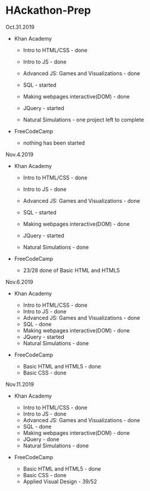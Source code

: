 # HAckathon-Prep

Oct.31.2019

* Khan Academy

  + Intro to HTML/CSS - done
  
  + Intro to JS - done
  
  + Advanced JS: Games and Visualizations - done
  
  + SQL - started
  
  + Making webpages interactive(DOM) - done
  
  + JQuery - started
  
  + Natural Simulations - one project left to complete
  
* FreeCodeCamp
  
  + nothing has been started
  
  
Nov.4.2019

* Khan Academy

  + Intro to HTML/CSS - done
  
  + Intro to JS - done
  
  + Advanced JS: Games and Visualizations - done
  
  + SQL - started
  
  + Making webpages interactive(DOM) - done
  
  + JQuery - started
  
  + Natural Simulations - done
  
* FreeCodeCamp
  
  + 23/28 done of Basic HTML and HTML5

Nov.6.2019

* Khan Academy

  + Intro to HTML/CSS - done
  + Intro to JS - done
  + Advanced JS: Games and Visualizations - done
  + SQL - done
  + Making webpages interactive(DOM) - done
  + JQuery - started
  + Natural Simulations - done
  
* FreeCodeCamp
  
  + Basic HTML and HTML5 - done
  + Basic CSS - done

Nov.11.2019

* Khan Academy

  + Intro to HTML/CSS - done
  + Intro to JS - done
  + Advanced JS: Games and Visualizations - done
  + SQL - done
  + Making webpages interactive(DOM) - done
  + JQuery - done
  + Natural Simulations - done
  
* FreeCodeCamp
  
  + Basic HTML and HTML5 - done
  + Basic CSS - done
  + Applied Visual Design - 39/52
